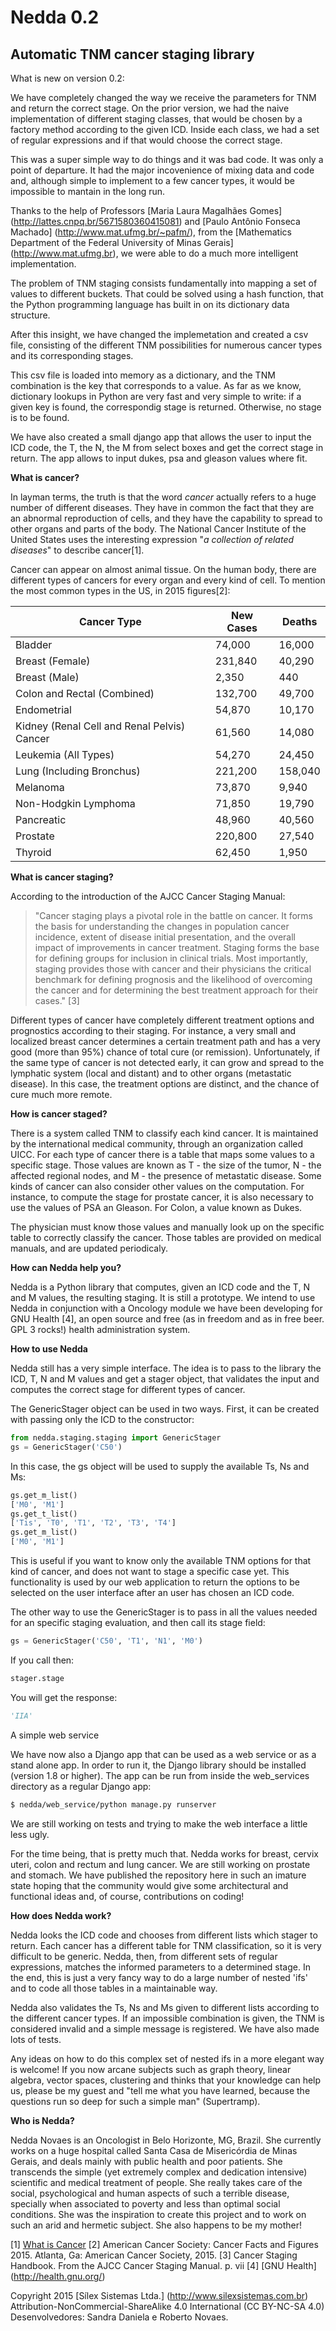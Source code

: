 # Nedda 0.2
## Automatic TNM cancer staging library

What is new on version 0.2:

We have completely changed the way we receive the parameters for TNM and return the correct stage. On the prior version,
we had the naive implementation of different staging classes, that would be chosen by a factory method according to the
given ICD. Inside each class, we had a set of regular expressions and if that would choose the correct stage.

This was a super simple way to do things and it was bad code. It was only a point of departure. It had the major incovenience
of mixing data and code and, although simple to implement to a few cancer types, it would be impossible to mantain in
the long run.

Thanks to the help of Professors [Maria Laura Magalhães Gomes] (http://lattes.cnpq.br/5671580360415081) and 
 [Paulo Antônio Fonseca Machado] (http://www.mat.ufmg.br/~pafm/), from the [Mathematics Department of the Federal University
of Minas Gerais] (http://www.mat.ufmg.br), we were able to do a much more intelligent implementation.

The problem of TNM staging consists fundamentally into mapping a set of values to different buckets. That could be solved
using a hash function, that the Python programming language has built in on its dictionary data structure.

After this insight, we have changed the implemetation and created a csv file, consisting of the different TNM possibilities
for numerous cancer types and its corresponding stages.

This csv file is loaded into memory as a dictionary, and the TNM combination is the key that corresponds to a value. As
far as we know, dictionary lookups in Python are very fast and very simple to write: if a given key is found, the correspondig
stage is returned. Otherwise, no stage is to be found.

We have also created a small django app that allows the user to input the ICD code, the T, the N, the M from select boxes
and get the correct stage in return. The app allows to input dukes, psa and gleason values where fit. 

**What is cancer?**

In layman terms, the truth is that the word *cancer* actually refers to a huge number
of different diseases. They have in common the fact that they are an abnormal 
reproduction of cells, and they have the capability to spread to other organs and parts 
of the body. The National Cancer Institute of the United States uses the interesting
expression "*a collection of related diseases*" to describe cancer[1].
  
Cancer can appear on almost animal tissue. On the human body, there are different
types of cancers for every organ and every kind of cell. To mention the most common
types in the US, in 2015 figures[2]:

|Cancer Type                                 | New Cases | Deaths  |
|--------------------------------------------|-----------|---------|
|Bladder                                     |	74,000   |  16,000 |
|Breast (Female)	                         | 231,840   |  40,290 |
|Breast (Male)       	                     |   2,350   |     440 |
|Colon and Rectal (Combined)	             | 132,700   |  49,700 |
|Endometrial	                             |  54,870   |  10,170 |
|Kidney (Renal Cell and Renal Pelvis) Cancer |	61,560   |  14,080 |
|Leukemia (All Types)	                     |  54,270   |  24,450 |
|Lung (Including Bronchus)	                 | 221,200   | 158,040 |
|Melanoma	                                 |  73,870   |   9,940 |
|Non-Hodgkin Lymphoma	                     |  71,850   |  19,790 |
|Pancreatic	                                 |  48,960   |  40,560 |
|Prostate	                                 | 220,800   |  27,540 |
|Thyroid	                                 |  62,450   |   1,950 |

**What is cancer staging?**

According to the introduction of the AJCC Cancer Staging Manual:

> "Cancer staging plays a pivotal role in the battle on cancer. It forms the basis for
> understanding the changes in population cancer incidence, extent of disease initial
> presentation, and the overall impact of improvements in cancer treatment. Staging
> forms the base for defining groups for inclusion in clinical trials. Most importantly,
> staging provides those with cancer and their physicians the critical benchmark for
> defining prognosis and the likelihood of overcoming the cancer and for determining
> the best treatment approach for their cases." [3]

Different types of cancer have completely different treatment options and prognostics
according to their staging. For instance, a very small and localized breast cancer
determines a certain treatment path and has a very good (more than 95%) chance of
total cure (or remission). Unfortunately, if the same type of cancer is not detected
early, it can grow and spread to the lymphatic system (local and distant) and to
other organs (metastatic disease). In this case, the treatment options are distinct,
and the chance of cure much more remote.

**How is cancer staged?**

There is a system called TNM to classify each kind cancer. It is maintained by the
international medical community, through an organization called UICC. For each type
of cancer there is a table that maps some values to a specific stage. Those values are
known as T - the size of the tumor, N - the affected regional nodes, and M - the presence
of metastatic disease. Some kinds of cancer can also consider other values on the computation. For
instance, to compute the stage for prostate cancer, it is also necessary to use the values of
PSA an Gleason. For Colon, a value known as Dukes.

The physician must know those values and manually look up on the specific table to correctly 
classify the cancer. Those tables are provided on medical manuals, and are updated periodicaly.

**How can Nedda help you?**

Nedda is a Python library that computes, given an ICD code and the T, N and M values, the resulting
staging. It is still a prototype. We intend to use Nedda in conjunction with a Oncology module we
have been developing for GNU Health [4], an open source and free (as in freedom and as in free beer.
GPL 3 rocks!) health administration system.

**How to use Nedda**

Nedda still has a very simple interface. The idea is to pass to the library the ICD, T, N and M values
and get a stager object, that validates the input and computes the correct stage for different types of cancer.

The GenericStager object can be used in two ways. First, it can be created with passing only the ICD to the constructor:
```python
from nedda.staging.staging import GenericStager
gs = GenericStager('C50')
```

In this case, the gs object will be used to supply the available Ts, Ns and Ms:
```python
gs.get_m_list()
['M0', 'M1']
gs.get_t_list()
['Tis', 'T0', 'T1', 'T2', 'T3', 'T4']
gs.get_m_list()
['M0', 'M1']
```

This is useful if you want to know only the available TNM options for that kind of cancer, and does not want to stage a 
specific case yet. This functionality is used by our web application to return the options to be selected on the user
interface after an user has chosen an ICD code.

The other way to use the GenericStager is to pass in all the values needed for an specific staging evaluation, and then 
call its stage field:

```python
gs = GenericStager('C50', 'T1', 'N1', 'M0')
```

If you call then:
```python
stager.stage
```

You will get the response:
```python
'IIA'
```

A simple web service

We have now also a Django app that can be used as a web service or as a stand alone app. In order to run it, the
Django library should be installed (version 1.8 or higher). The app can be run from inside the web_services 
directory as a regular Django app:
```bash
$ nedda/web_service/python manage.py runserver
```

We are still working on tests and trying to make the web interface a little less ugly.

For the time being, that is pretty much that. Nedda works for breast, cervix uteri, colon and rectum 
and lung cancer. We are still working on prostate and stomach. We have published the repository here in 
such an imature state hoping that the community would give some architectural and functional ideas and, 
of course, contributions on coding!

**How does Nedda work?**

Nedda looks the ICD code and chooses from different lists which stager to return. Each cancer has a different 
table for TNM classification, so it is very difficult to be generic. Nedda, then, from different sets of 
regular expressions, matches the informed parameters to a determined stage. In the end, this is just a very 
fancy way to do a large number of nested 'ifs' and to code all those tables in a maintainable way.

Nedda also validates the Ts, Ns and Ms given to different lists according to the different cancer types. If an 
impossible combination is given, the TNM is considered invalid and a simple message is registered. We have
also made lots of tests.

Any ideas on how to do this complex set of nested ifs in a more elegant way is welcome! If you now arcane 
subjects such as graph theory, linear algebra, vector spaces, clustering and thinks that your knowledge can 
help us, please be my guest and "tell me what you have learned, because the questions run so deep for such 
a simple man" (Supertramp).
 
**Who is Nedda?**

Nedda Novaes is an Oncologist in Belo Horizonte, MG, Brazil. She currently works on a huge hospital 
called Santa Casa de Misericórdia de Minas Gerais, and deals mainly with public health and poor patients. 
She transcends the simple (yet extremely complex and dedication intensive) scientific and medical 
treatment of people. She really takes care of the social, psychological and human aspects of such a 
terrible disease, specially when associated to poverty and less than optimal social conditions. 
She was the inspiration to create this project and to work on such an arid and hermetic subject.
She also happens to be my mother!




[1] [What is Cancer](http://www.cancer.gov/about-cancer/what-is-cancer)
[2] American Cancer Society: Cancer Facts and Figures 2015. Atlanta, Ga: American Cancer Society, 2015. 
[3] Cancer Staging Handbook. From the AJCC Cancer Staging Manual. p. vii
[4] [GNU Health] (http://health.gnu.org/)

Copyright 2015 [Sílex Sistemas Ltda.] (http://www.silexsistemas.com.br)
Attribution-NonCommercial-ShareAlike 4.0 International (CC BY-NC-SA 4.0)
Desenvolvedores: Sandra Daniela e Roberto Novaes.



